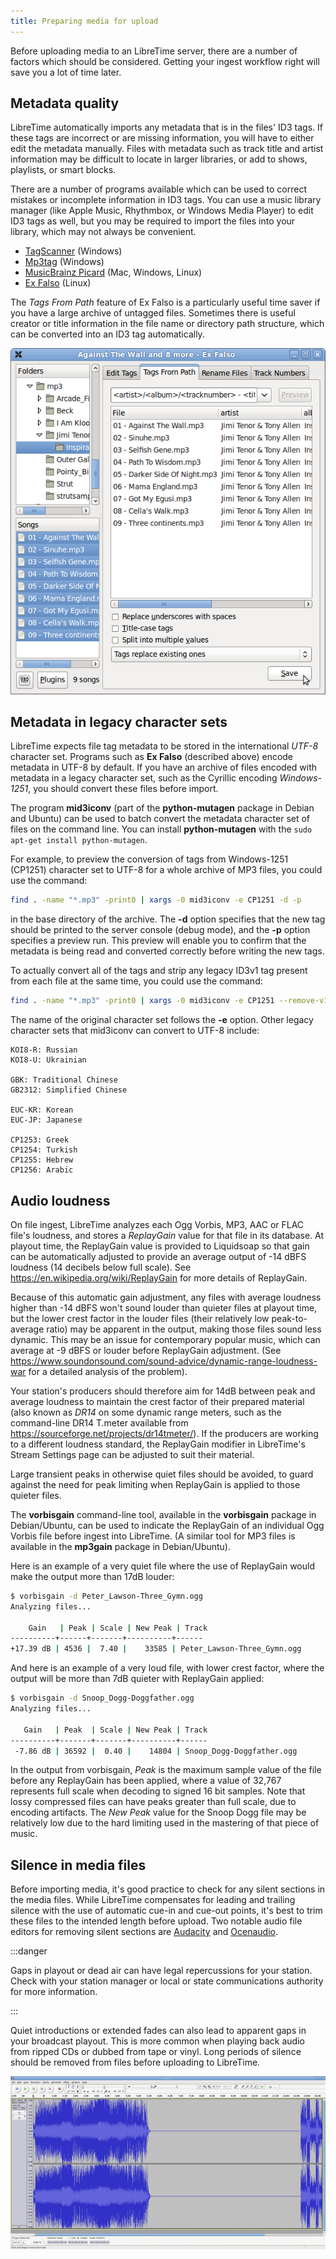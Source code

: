 ```yaml
---
title: Preparing media for upload
---
```


Before uploading media to an LibreTime server, there are a number of factors which should be considered. Getting your ingest workflow right will save you a lot of time later.

## Metadata quality

LibreTime automatically imports any metadata that is in the files' ID3 tags. If these tags are incorrect or are missing information, you will have to either edit the metadata manually. Files with metadata such as track title and artist information may be difficult to locate in larger libraries, or add to shows, playlists, or smart blocks.

There are a number of programs available which can be used to correct mistakes or incomplete information in ID3 tags. You can use a music library manager (like Apple Music, Rhythmbox, or Windows Media Player) to edit ID3 tags as well, but you may be required to import the files into your library, which may not always be convenient.

- [TagScanner](https://www.xdlab.ru/en/) (Windows)
- [Mp3tag](https://www.mp3tag.de/en/index.html) (Windows)
- [MusicBrainz Picard](https://picard.musicbrainz.org/) (Mac, Windows, Linux)
- [Ex Falso](https://github.com/quodlibet/quodlibet) (Linux)

The _Tags From Path_ feature of Ex Falso is a particularly useful time saver if you have a large archive of untagged files. Sometimes there is useful creator or title information in the file name or directory path structure, which can be converted into an ID3 tag automatically.

![](./preparing-media-screenshot175-ex_falso.png)

## Metadata in legacy character sets

LibreTime expects file tag metadata to be stored in the international _UTF-8_ character set. Programs such as **Ex Falso** (described above) encode metadata in UTF-8 by default. If you have an archive of files encoded with metadata in a legacy character set, such as the Cyrillic encoding _Windows-1251_, you should convert these files before import.

The program **mid3iconv** (part of the **python-mutagen** package in Debian and Ubuntu) can be used to batch convert the metadata character set of files on the command line. You can install **python-mutagen** with the `sudo apt-get install python-mutagen`.

For example, to preview the conversion of tags from Windows-1251 (CP1251) character set to UTF-8 for a whole archive of MP3 files, you could use the command:

```bash
find . -name "*.mp3" -print0 | xargs -0 mid3iconv -e CP1251 -d -p
```

in the base directory of the archive. The **-d** option specifies that the new tag should be printed to the server console (debug mode), and the **-p** option specifies a preview run. This preview will enable you to confirm that the metadata is being read and converted correctly before writing the new tags.

To actually convert all of the tags and strip any legacy ID3v1 tag present from each file at the same time, you could use the command:

```bash
find . -name "*.mp3" -print0 | xargs -0 mid3iconv -e CP1251 --remove-v1
```

The name of the original character set follows the **-e** option. Other legacy character sets that mid3iconv can convert to UTF-8 include:

```
KOI8-R: Russian
KOI8-U: Ukrainian

GBK: Traditional Chinese
GB2312: Simplified Chinese

EUC-KR: Korean
EUC-JP: Japanese

CP1253: Greek
CP1254: Turkish
CP1255: Hebrew
CP1256: Arabic
```

## Audio loudness

On file ingest, LibreTime analyzes each Ogg Vorbis, MP3, AAC or FLAC file's loudness, and stores a _ReplayGain_ value for that file in its database. At playout time, the ReplayGain value is provided to Liquidsoap so that gain can be automatically adjusted to provide an average output of -14 dBFS loudness (14 decibels below full scale). See https://en.wikipedia.org/wiki/ReplayGain for more details of ReplayGain.

Because of this automatic gain adjustment, any files with average loudness higher than -14 dBFS won't sound louder than quieter files at playout time, but the lower crest factor in the louder files (their relatively low peak-to-average ratio) may be apparent in the output, making those files sound less dynamic. This may be an issue for contemporary popular music, which can average at -9 dBFS or louder before ReplayGain adjustment. (See https://www.soundonsound.com/sound-advice/dynamic-range-loudness-war for a detailed analysis of the problem).

Your station's producers should therefore aim for 14dB between peak and average loudness to maintain the crest factor of their prepared material (also known as _DR14_ on some dynamic range meters, such as the command-line DR14 T.meter available from https://sourceforge.net/projects/dr14tmeter/). If the producers are working to a different loudness standard, the ReplayGain modifier in LibreTime's Stream Settings page can be adjusted to suit their material.

Large transient peaks in otherwise quiet files should be avoided, to guard against the need for peak limiting when ReplayGain is applied to those quieter files.

The **vorbisgain** command-line tool, available in the **vorbisgain** package in Debian/Ubuntu, can be used to indicate the ReplayGain of an individual Ogg Vorbis file before ingest into LibreTime. (A similar tool for MP3 files is available in the **mp3gain** package in Debian/Ubuntu).

Here is an example of a very quiet file where the use of ReplayGain would make the output more than 17dB louder:

```bash
$ vorbisgain -d Peter_Lawson-Three_Gymn.ogg
Analyzing files...

    Gain   | Peak | Scale | New Peak | Track
----------+------+-------+----------+------
+17.39 dB | 4536 |  7.40 |    33585 | Peter_Lawson-Three_Gymn.ogg
```

And here is an example of a very loud file, with lower crest factor, where the output will be more than 7dB quieter with ReplayGain applied:

```bash
$ vorbisgain -d Snoop_Dogg-Doggfather.ogg
Analyzing files...

   Gain   | Peak  | Scale | New Peak | Track
----------+-------+-------+----------+------
 -7.86 dB | 36592 |  0.40 |    14804 | Snoop_Dogg-Doggfather.ogg
```

In the output from vorbisgain, _Peak_ is the maximum sample value of the file before any ReplayGain has been applied, where a value of 32,767 represents full scale when decoding to signed 16 bit samples. Note that lossy compressed files can have peaks greater than full scale, due to encoding artifacts. The _New Peak_ value for the Snoop Dogg file may be relatively low due to the hard limiting used in the mastering of that piece of music.

## Silence in media files

Before importing media, it's good practice to check for any silent sections in the media files. While LibreTime compensates for leading and trailing silence with the use of automatic cue-in and cue-out points, it's best to trim these files to the intended length before upload. Two notable audio file editors for removing silent sections are [Audacity](https://www.audacityteam.org/) and [Ocenaudio](https://www.ocenaudio.com/).

:::danger

Gaps in playout or dead air can have legal repercussions for your station. Check with your station manager or local or state communications authority for more information.

:::

Quiet introductions or extended fades can also lead to apparent gaps in your broadcast playout. This is more common when playing back audio from ripped CDs or dubbed from tape or vinyl. Long periods of silence should be removed from files before uploading to LibreTime.

![](./preparing-media-screenshot126-debra_silence.png)
